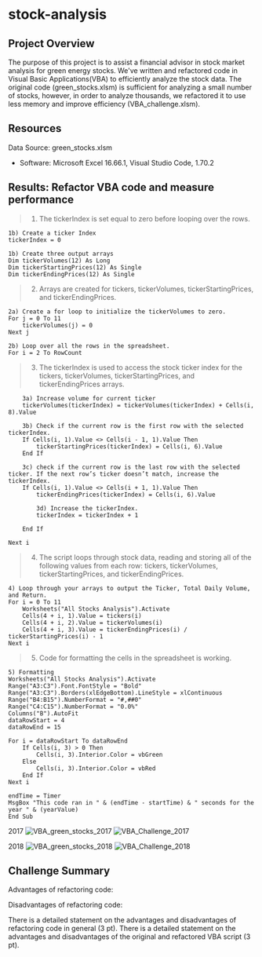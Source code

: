 # stock-analysis
## Project Overview
The purpose of this project is to assist a financial advisor in stock market analysis for green energy stocks. We've written and refactored code in Visual Basic Applications(VBA) to efficiently analyze the stock data. The original code (green_stocks.xlsm) is sufficient for analyzing a small number of stocks, however, in order to analyze thousands, we refactored it to use less memory and improve efficiency (VBA_challenge.xlsm). 

## Resources
Data Source: green_stocks.xlsm
- Software: Microsoft Excel 16.66.1, Visual Studio Code, 1.70.2

## Results: Refactor VBA code and measure performance
> 1. The tickerIndex is set equal to zero before looping over the rows.

    1b) Create a ticker Index
    tickerIndex = 0
    
    1b) Create three output arrays
    Dim tickerVolumes(12) As Long
    Dim tickerStartingPrices(12) As Single
    Dim tickerEndingPrices(12) As Single

> 2. Arrays are created for tickers, tickerVolumes, tickerStartingPrices, and tickerEndingPrices.

    2a) Create a for loop to initialize the tickerVolumes to zero.
    For j = 0 To 11
        tickerVolumes(j) = 0
    Next j

    2b) Loop over all the rows in the spreadsheet.
    For i = 2 To RowCount

> 3. The tickerIndex is used to access the stock ticker index for the tickers, tickerVolumes, tickerStartingPrices, and tickerEndingPrices arrays.

        3a) Increase volume for current ticker
        tickerVolumes(tickerIndex) = tickerVolumes(tickerIndex) + Cells(i, 8).Value
        
        3b) Check if the current row is the first row with the selected tickerIndex.
        If Cells(i, 1).Value <> Cells(i - 1, 1).Value Then
            tickerStartingPrices(tickerIndex) = Cells(i, 6).Value
        End If
        
        3c) check if the current row is the last row with the selected ticker. If the next row’s ticker doesn’t match, increase the tickerIndex.
        If Cells(i, 1).Value <> Cells(i + 1, 1).Value Then
            tickerEndingPrices(tickerIndex) = Cells(i, 6).Value

            3d) Increase the tickerIndex.
            tickerIndex = tickerIndex + 1

        End If

    Next i
    
> 4. The script loops through stock data, reading and storing all of the following values from each row: tickers, tickerVolumes, tickerStartingPrices, and tickerEndingPrices.

    4) Loop through your arrays to output the Ticker, Total Daily Volume, and Return.
    For i = 0 To 11
        Worksheets("All Stocks Analysis").Activate
        Cells(4 + i, 1).Value = tickers(i)
        Cells(4 + i, 2).Value = tickerVolumes(i)
        Cells(4 + i, 3).Value = tickerEndingPrices(i) / tickerStartingPrices(i) - 1
    Next i

> 5. Code for formatting the cells in the spreadsheet is working.

    5) Formatting
    Worksheets("All Stocks Analysis").Activate
    Range("A3:C3").Font.FontStyle = "Bold"
    Range("A3:C3").Borders(xlEdgeBottom).LineStyle = xlContinuous
    Range("B4:B15").NumberFormat = "#,##0"
    Range("C4:C15").NumberFormat = "0.0%"
    Columns("B").AutoFit
    dataRowStart = 4
    dataRowEnd = 15

    For i = dataRowStart To dataRowEnd
        If Cells(i, 3) > 0 Then
            Cells(i, 3).Interior.Color = vbGreen
        Else
            Cells(i, 3).Interior.Color = vbRed
        End If
    Next i
 
    endTime = Timer
    MsgBox "This code ran in " & (endTime - startTime) & " seconds for the year " & (yearValue)
    End Sub

2017 
![VBA_green_stocks_2017](https://user-images.githubusercontent.com/111623064/197681265-a885b73b-5c03-4e2d-989c-d137386abc11.png)
![VBA_Challenge_2017](https://user-images.githubusercontent.com/111623064/197681235-1b6b67f9-a176-4bf6-81b7-6c20a3dc147d.png)

2018
![VBA_green_stocks_2018](https://user-images.githubusercontent.com/111623064/197681322-d9596cc5-b428-4381-b5f5-f93c3494cd73.png)
![VBA_Challenge_2018](https://user-images.githubusercontent.com/111623064/197681306-a4652268-e0a8-4dd8-99ac-86abb9fd1ba1.png)


## Challenge Summary
Advantages of refactoring code: 

Disadvantages of refactoring code: 

There is a detailed statement on the advantages and disadvantages of refactoring code in general (3 pt).
There is a detailed statement on the advantages and disadvantages of the original and refactored VBA script (3 pt).
